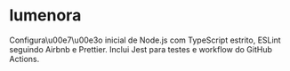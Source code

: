 # lumenora

Configura\u00e7\u00e3o inicial de Node.js com TypeScript estrito, ESLint seguindo Airbnb e Prettier.
Inclui Jest para testes e workflow do GitHub Actions.
